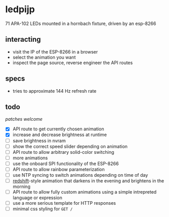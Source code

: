 # ledpijp

71 APA-102 LEDs mounted in a hornbach fixture, driven by an esp-8266

## interacting

- visit the IP of the ESP-8266 in a browser
- select the animation you want
- inspect the page source, reverse engineer the API routes

## specs

- tries to approximate 144 Hz refresh rate

## todo

_patches welcome_

- [X] API route to get currently chosen animation
- [X] increase and decrease brightness at runtime
- [ ] save brightness in nvram
- [ ] show the correct speed slider depending on animation
- [ ] API route to allow arbitrary solid-color switching
- [ ] more animations
- [ ] use the onboard SPI functionality of the ESP-8266
- [ ] API route to allow rainbow parameterization
- [ ] use NTP syncing to switch animations depending on time of day
- [ ] [redshift](https://github.com/jonls/redshift)-style animation that darkens in the evening and brightens in the morning
- [ ] API route to allow fully custom animations using a simple intrepreted language or expression
- [ ] use a more serious template for HTTP responses
- [ ] minimal css styling for `GET /`
